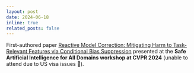 ```yaml
---
layout: post
date: 2024-06-18
inline: true
related_posts: false
---
```


First-authored paper <a href="https://openaccess.thecvf.com/content/CVPR2024W/SAIAD/html/Bareeva_Reactive_Model_Correction_Mitigating_Harm_to_Task-Relevant_Features_via_Conditional_CVPRW_2024_paper.html">Reactive Model Correction: Mitigating Harm to Task-Relevant Features via Conditional Bias Suppression</a> presented at the <b>Safe Artificial Intelligence for All Domains workshop at CVPR 2024</b> (unable to attend due to US visa issues 🥲).
